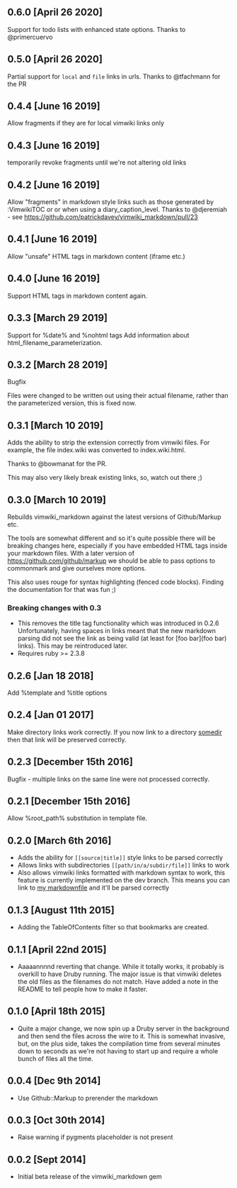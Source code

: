 ## 0.6.0 [April 26 2020]
Support for todo lists with enhanced state options. Thanks to @primercuervo

## 0.5.0 [April 26 2020]
Partial support for `local` and `file` links in urls. Thanks to @tfachmann for the PR

## 0.4.4 [June 16 2019]
Allow fragments if they are for local vimwiki links only

## 0.4.3 [June 16 2019]
temporarily revoke fragments until we're not altering old links

## 0.4.2 [June 16 2019]
Allow "fragments" in markdown style links such as those generated by :VimwikiTOC or or when using a diary_caption_level.
Thanks to @djeremiah - see https://github.com/patrickdavey/vimwiki_markdown/pull/23

## 0.4.1 [June 16 2019]
Allow "unsafe" HTML tags in markdown content (iframe etc.)

## 0.4.0 [June 16 2019]
Support HTML tags in markdown content again.

## 0.3.3 [March 29 2019]
Support for %date% and %nohtml tags
Add information about html_filename_parameterization.

## 0.3.2 [March 28 2019]

Bugfix

Files were changed to be written out using their actual filename, rather than the
parameterized version, this is fixed now.

## 0.3.1 [March 10 2019]
Adds the ability to strip the extension correctly from vimwiki files.
For example, the file index.wiki was converted to index.wiki.html.

Thanks to @bowmanat for the PR.

This may also very likely break existing links, so, watch out there ;)

## 0.3.0 [March 10 2019]
Rebuilds vimwiki_markdown against the latest versions of Github/Markup etc.

The tools are somewhat different and so it's quite possible there will be breaking changes here, especially if
you have embedded HTML tags inside your markdown files. With a later version of https://github.com/github/markup
we should be able to pass options to commonmark and give ourselves more options.

This also uses rouge for syntax highlighting (fenced code blocks). Finding the documentation for that was fun ;)

### Breaking changes with 0.3
* This removes the title tag functionality which was introduced in 0.2.6 Unfortunately, having spaces in links meant that the new markdown parsing did not see the link as being valid (at least for [foo bar](foo bar) links). This may be reintroduced later.
* Requires ruby >= 2.3.8


## 0.2.6 [Jan 18 2018]
Add %template and %title options

## 0.2.4 [Jan 01 2017]
Make directory links work correctly. If you now link to
a directory [somedir](somedir/) then that link will be preserved
correctly.

## 0.2.3 [December 15th 2016]
Bugfix - multiple links on the same line were not processed correctly.

## 0.2.1 [December 15th 2016]
Allow %root_path% substitution in template file.

## 0.2.0 [March 6th 2016]
* Adds the ability for `[[source|title]]` style links to be parsed correctly
* Allows links with subdirectories `[[path/in/a/subdir/file]]` links to work
* Also allows vimwiki links formatted with markdown syntax to work, this
  feature is currently implemented on the dev branch. This means you can
  link to [my markdownfile](blah.md) and it'll be parsed correctly

## 0.1.3 [August 11th 2015]
* Adding the TableOfContents filter so that bookmarks are created.

## 0.1.1 [April 22nd 2015]
* Aaaaannnnd reverting that change.  While it totally works, it probably
  is overkill to have Druby running.  The major issue is that vimwiki
  deletes the old files as the filenames do not match.  Have added a
  note in the README to tell people how to make it faster.

## 0.1.0 [April 18th 2015]
* Quite a major change, we now spin up a Druby server in the background
  and then send the files across the wire to it.  This is somewhat
  invasive, but, on the plus side, takes the compilation time from
  several minutes down to seconds as we're not having to start
  up and require a whole bunch of files all the time.

## 0.0.4 [Dec 9th 2014]
* Use Github::Markup to prerender the markdown

## 0.0.3 [Oct 30th 2014]

* Raise warning if pygments placeholder is not present

## 0.0.2 [Sept 2014]

* Initial beta release of the vimwiki_markdown gem
